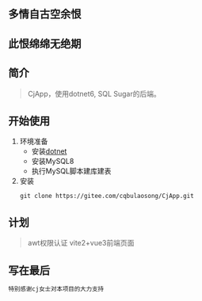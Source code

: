 ## 多情自古空余恨
## 此恨绵绵无绝期
## 简介
> CjApp，使用dotnet6, SQL Sugar的后端。

## 开始使用
1. 环境准备
    * 安装[dotnet](https://dotnet.microsoft.com/zh-cn/download/dotnet/6.0)
    * 安装MySQL8
    * 执行MySQL脚本建库建表
2. 安装
   ```shell
   git clone https://gitee.com/cqbulaosong/CjApp.git
   ```
## 计划
> awt权限认证
> vite2+vue3前端页面

## 写在最后
   ```txt
   特别感谢cj女士对本项目的大力支持
   ```